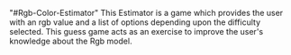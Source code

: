 "#Rgb-Color-Estimator"
This Estimator is a game which provides the user with an rgb value and a list of options depending upon the difficulty selected. 
This guess game acts as an exercise to improve the user's knowledge about the Rgb model. 
